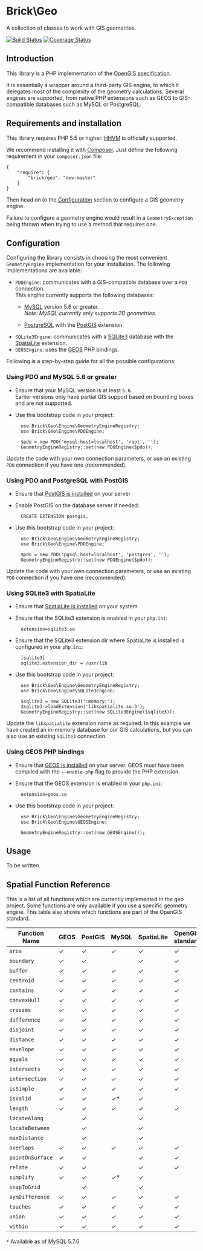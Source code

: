 Brick\Geo
=========

A collection of classes to work with GIS geometries.

[![Build Status](https://secure.travis-ci.org/brick/geo.svg?branch=master)](http://travis-ci.org/brick/geo)
[![Coverage Status](https://coveralls.io/repos/brick/geo/badge.svg?branch=master)](https://coveralls.io/r/brick/geo?branch=master)

Introduction
------------

This library is a PHP implementation of the [OpenGIS specification](http://www.opengeospatial.org/standards/sfa).

It is essentially a wrapper around a third-party GIS engine, to which it delegates most of the complexity of the
geometry calculations. Several engines are supported, from native PHP extensions such as GEOS to GIS-compatible databases such as MySQL or PostgreSQL.

Requirements and installation
-----------------------------

This library requires PHP 5.5 or higher. [HHVM](http://hhvm.com/) is officially supported.

We recommend installing it with [Composer](https://getcomposer.org/).
Just define the following requirement in your `composer.json` file:

    {
        "require": {
            "brick/geo": "dev-master"
        }
    }

Then head on to the [Configuration](#configuration) section to configure a GIS geometry engine.

Failure to configure a geometry engine would result in a `GeometryException` being thrown when trying to use a method that requires one.

Configuration
-------------

Configuring the library consists in choosing the most convenient `GeometryEngine` implementation for your installation. The following implementations are available:

- `PDOEngine`: communicates with a GIS-compatible database over a `PDO` connection.  
  This engine currently supports the following databases:
  - [MySQL](http://php.net/manual/en/ref.pdo-mysql.php) version 5.6 or greater.  
    *Note: MySQL currently only supports 2D geometries.*
    
  - [PostgreSQL](http://php.net/manual/en/ref.pdo-pgsql.php) with the [PostGIS](http://postgis.net/install) extension.
- `SQLite3Engine`: communicates with a [SQLite3](http://php.net/manual/en/book.sqlite3.php) database with the [SpatiaLite](https://www.gaia-gis.it/fossil/libspatialite/index) extension.
- `GEOSEngine`: uses the [GEOS](https://github.com/libgeos/libgeos) PHP bindings.

Following is a step-by-step guide for all the possible configurations:

### Using PDO and MySQL 5.6 or greater

- Ensure that your MySQL version is at least `5.6`.  
  Earlier versions only have partial GIS support based on bounding boxes and are not supported.
- Use this bootstrap code in your project:

        use Brick\Geo\Engine\GeometryEngineRegistry;
        use Brick\Geo\Engine\PDOEngine;

        $pdo = new PDO('mysql:host=localhost', 'root', '');
        GeometryEngineRegistry::set(new PDOEngine($pdo));

Update the code with your own connection parameters, or use an existing `PDO` connection if you have one (recommended).

### Using PDO and PostgreSQL with PostGIS

- Ensure that [PostGIS is installed](http://postgis.net/install/) on your server
- Enable PostGIS on the database server if needed:

        CREATE EXTENSION postgis;

- Use this bootstrap code in your project:

        use Brick\Geo\Engine\GeometryEngineRegistry;
        use Brick\Geo\Engine\PDOEngine;

        $pdo = new PDO('pgsql:host=localhost', 'postgres', '');
        GeometryEngineRegistry::set(new PDOEngine($pdo));

Update the code with your own connection parameters, or use an existing `PDO` connection if you have one (recommended).

### Using SQLite3 with SpatiaLite

- Ensure that [SpatiaLite is installed](https://www.gaia-gis.it/fossil/libspatialite/index) on your system.
- Ensure that the SQLite3 extension is enabled in your `php.ini`:

        extension=sqlite3.so

- Ensure that the SQLite3 extension dir where SpatiaLite is installed is configured in your `php.ini`:

        [sqlite3]
        sqlite3.extension_dir = /usr/lib

- Use this bootstrap code in your project:

        use Brick\Geo\Engine\GeometryEngineRegistry;
        use Brick\Geo\Engine\SQLite3Engine;

        $sqlite3 = new SQLite3(':memory:');
        $sqlite3->loadExtension('libspatialite.so.3');
        GeometryEngineRegistry::set(new SQLite3Engine($sqlite3));

Update the `libspatialite` extension name as required. In this example we have created an in-memory database for our GIS calculations, but you can also use an existing `SQLite3` connection.

### Using GEOS PHP bindings

- Ensure that [GEOS is installed](https://github.com/libgeos/libgeos) on your server. GEOS must have been compiled with the `--enable-php` flag to provide the PHP extension.
- Ensure that the GEOS extension is enabled in your `php.ini`:

        extension=geos.so

- Use this bootstrap code in your project:

        use Brick\Geo\Engine\GeometryEngineRegistry;
        use Brick\Geo\Engine\GEOSEngine;

        GeometryEngineRegistry::set(new GEOSEngine());

Usage
-----

To be written.

Spatial Function Reference
--------------------------

This is a list of all functions which are currently implemented in the geo project. Some functions are only available
if you use a specific geometry engine. This table also shows which functions are part of the OpenGIS standard.

| Function Name    | GEOS | PostGIS | MySQL  | SpatiaLite | OpenGIS standard |
|------------------|------|---------|--------|------------|------------------|
| `area`           |  ✓   |    ✓    |   ✓    |     ✓      |        ✓         |
| `boundary`       |  ✓   |    ✓    |        |     ✓      |        ✓         |
| `buffer`         |  ✓   |    ✓    |   ✓    |     ✓      |        ✓         |
| `centroid`       |  ✓   |    ✓    |   ✓    |     ✓      |        ✓         |
| `contains`       |  ✓   |    ✓    |   ✓    |     ✓      |        ✓         |
| `convexHull`     |  ✓   |    ✓    |   ✓    |     ✓      |        ✓         |
| `crosses`        |  ✓   |    ✓    |   ✓    |     ✓      |        ✓         |
| `difference`     |  ✓   |    ✓    |   ✓    |     ✓      |        ✓         |
| `disjoint`       |  ✓   |    ✓    |   ✓    |     ✓      |        ✓         |
| `distance`       |  ✓   |    ✓    |   ✓    |     ✓      |        ✓         |
| `envelope`       |  ✓   |    ✓    |   ✓    |     ✓      |        ✓         |
| `equals`         |  ✓   |    ✓    |   ✓    |     ✓      |        ✓         |
| `intersects`     |  ✓   |    ✓    |   ✓    |     ✓      |        ✓         |
| `intersection`   |  ✓   |    ✓    |   ✓    |     ✓      |        ✓         |
| `isSimple`       |  ✓   |    ✓    |   ✓    |     ✓      |        ✓         |
| `isValid`        |  ✓   |    ✓    |   ✓*   |     ✓      |                  |
| `length`         |  ✓   |    ✓    |   ✓    |     ✓      |        ✓         |
| `locateAlong`    |      |    ✓    |        |     ✓      |                  |
| `locateBetween`  |      |    ✓    |        |     ✓      |                  |
| `maxDistance`    |      |    ✓    |        |     ✓      |                  |
| `overlaps`       |  ✓   |    ✓    |   ✓    |     ✓      |        ✓         |
| `pointOnSurface` |  ✓   |    ✓    |        |     ✓      |        ✓         |
| `relate`         |  ✓   |    ✓    |        |     ✓      |        ✓         |
| `simplify`       |  ✓   |    ✓    |   ✓*   |     ✓      |                  |
| `snapToGrid`     |      |    ✓    |        |     ✓      |                  |
| `symDifference`  |  ✓   |    ✓    |   ✓    |     ✓      |        ✓         |
| `touches`        |  ✓   |    ✓    |   ✓    |     ✓      |        ✓         |
| `union`          |  ✓   |    ✓    |   ✓    |     ✓      |        ✓         |
| `within`         |  ✓   |    ✓    |   ✓    |     ✓      |        ✓         |

`*` Available as of MySQL 5.7.6
